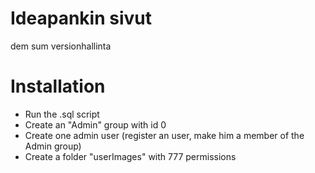 Ideapankin sivut
================

dem sum versionhallinta


Installation
============

- Run the .sql script
- Create an "Admin" group with id 0
- Create one admin user (register an user, make him a member of the Admin group)
- Create a folder "userImages" with 777 permissions
